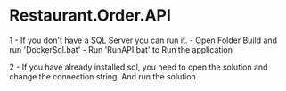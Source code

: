 # Restaurant.Order.API
1 - If you don't have a SQL Server you can run it.
      - Open Folder Build and run 'DockerSql.bat'
      - Run 'RunAPI.bat' to Run the application
    
2 - If you have already installed sql,
      you need to open the solution and change the connection string.
      And run the solution

  
